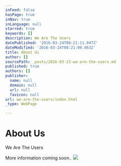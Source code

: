 ```yaml
---
inFeed: false
hasPage: true
inNav: true
inLanguage: null
starred: true
keywords: []
description: We Are The Users
datePublished: '2016-03-24T08:21:11.047Z'
dateModified: '2016-03-24T08:21:00.063Z'
title: About Us
author: []
sourcePath: _posts/2016-03-23-we-are-the-users.md
published: true
authors: []
publisher:
  name: null
  domain: null
  url: null
  favicon: null
url: we-are-the-users/index.html
_type: WebPage

---
```

# About Us

We Are The Users

More information coming soon..
![](https://s3-us-west-2.amazonaws.com/the-grid-img/p/897fb504527b3a5a6f8098fc945bcc01553e71e7.jpg)